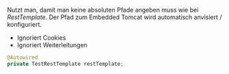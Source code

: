 Nutzt man, damit man keine absoluten Pfade angeben muss wie bei *RestTemplate*. Der Pfad zum Embedded Tomcat wird automatisch anvisiert / konfiguriert.

- Ignoriert Cookies
- Ignoriert Weiterleitungen

```Java
@Autowired
private TestRestTemplate restTemplate;
```